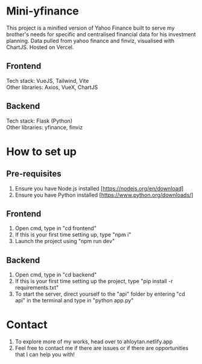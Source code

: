 # Mini-yfinance
This project is a minified version of Yahoo Finance built to serve my brother's needs for specific and centralised financial data for his investment planning. Data pulled from yahoo finance and finviz, visualised with ChartJS. Hosted on Vercel.

## Frontend
Tech stack: VueJS, Tailwind, Vite <br>
Other libraries: Axios, VueX, ChartJS

## Backend
Tech stack: Flask (Python) <br>
Other libraries: yfinance, finviz

# How to set up
## Pre-requisites
1. Ensure you have Node.js installed [https://nodejs.org/en/download]
2. Ensure you have Python installed [https://www.python.org/downloads/]

## Frontend
1. Open cmd, type in "cd frontend"
2. If this is your first time setting up, type "npm i"
3. Launch the project using "npm run dev"

## Backend
1. Open cmd, type in "cd backend"
2. If this is your first time setting up the project, type "pip install -r requirements.txt"
3. To start the server, direct yourself to the "api" folder by entering "cd api" in the terminal and type in "python app.py"

# Contact
1. To explore more of my works, head over to ahloytan.netlify.app
2. Feel free to contact me if there are issues or if there are opportunities that I can help you with!
